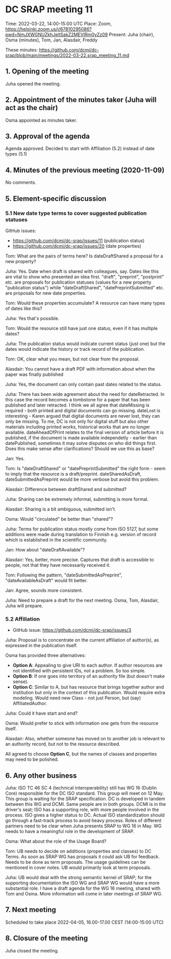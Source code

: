 # DC SRAP meeting 11

Time: 2022-03-22, 14:00-15:00 UTC
Place: Zoom, https://helsinki.zoom.us/j/67810295086?pwd=NmJXWGNUZkhJeitSakZ2MEVlRm0yZz09
Present: Juha (chair), Osma (minutes), Tom, Jan, Alasdair, Freddy

These minutes: https://github.com/dcmi/dc-srap/blob/main/meetings/2022-03-22.srap_meeting_11.md

## 1. Opening of the meeting

Juha opened the meeting.

## 2. Appointment of the minutes taker (Juha will act as the chair)

Osma appointed as minutes taker.

## 3. Approval of the agenda

Agenda approved. Decided to start with Affiliation (5.2) instead of date types (5.1)

## 4. Minutes of the previous meeting (2020-11-09)

No comments.

## 5. Element-specific discussion

### 5.1 New date type terms to cover suggested publication statuses 

GitHub issues:

* https://github.com/dcmi/dc-srap/issues/11 (publication status)
* https://github.com/dcmi/dc-srap/issues/20 (date properties)

Tom: What are the pairs of terms here? Is dateDraftShared a proposal for a new property?

Juha: Yes. Date when draft is shared with colleagues, say. Dates like this are vital to show who presented an idea first. "draft", "preprint", "postprint" etc. are proposals for publication statuses (values for a new property "publication status") while "dateDraftShared", "datePreprintSubmitted" etc. are proposals for new date properties.

Tom: Would these properties accumulate? A resource can have many types of dates like this?

Juha: Yes that's possible.

Tom: Would the resource still have just one status, even if it has multiple dates?

Juha: The publication status would indicate current status (just one) but the dates would indicate the history or track record of the publication.

Tom: OK, clear what you mean, but not clear from the proposal.

Alasdair: You cannot have a draft PDF with information about when the paper was finally published

Juha: Yes, the document can only contain past dates related to the status.

Juha: There has been wide agreement about the need for dateRetracted. In this case the record becomes a tombstone for a paper that has been published and later retracted. I think we all agree that dateMissing is required - both printed and digital documents can go missing. dateLost is interesting - Karen argued that digital documents are never lost, they can only be missing. To me, DC is not only for digital stuff but also other materials including printed works, historical works that are no longer available. dateAheadOfPrint relates to the final version of article before it is published, if the document is made available independetly - earlier than datePublished, sometimes it may solve disputes on who did things first. Does this make sense after clarifications? Should we use this as base?

Jan: Yes.

Tom: Is "dateDraftShared" or "datePreprintSubmitted" the right form - seem to imply that the resource is a draft/preprint. dateSharedAsDraft, dateSubmittedAsPreprint would be more verbose but avoid this problem.

Alasdair: Difference between draftShared and submitted?

Juha: Sharing can be extremely informal, submitting is more formal.

Alasdair: Sharing is a bit ambiguous, submitted isn't.

Osma: Would "circulated" be better than "shared"?

Juha: Terms for publication status mostly come from ISO 5127, but some additions were made during translation to Finnish e.g. version of record which is established in the scientific community.

Jan: How about "dateDraftAvailable"?

Alasdair: Yes, better, more precise. Captures that draft is accessible to people, not that they have necessarily received it.

Tom: Following the pattern, "dateSubmittedAsPreprint", "dateAvailableAsDraft" would fit better.

Jan: Agree, sounds more consistent.

Juha: Need to prepare a draft for the next meeting. Osma, Tom, Alasdair, Juha will prepare.

### 5.2 Affiliation

* GitHub issue: https://github.com/dcmi/dc-srap/issues/3 

Juha: Proposal is to concentrate on the current affiliation of author(s), as expressed in the publication itself.

Osma has provided three alternatives:

* **Option A**: Appealing to give URI to each author. If author resources are not identified with persistent IDs, not a problem. So too simple.
* **Option B**: If one goes into territory of an authority file (but doesn't make sense).
* **Option C**: Similar to A, but has resource that brings together author and institution but only in the context of this publication. Would require extra modeling. Would need new Class - not just Person, but (say) AffiliatedAuthor.

Juha: Could it have start and end?

Osma: Would prefer to stick with information one gets from the resource itself.

Alasdair: Also, whether someone has moved on to another job is relevant to an authority record, but not to the resource described.

All agreed to choose **Option C**, but the names of classes and properties may need to be polished.

## 6. Any other business 

Juha: ISO TC 46 SC 4 (technical interoperability) still has WG 16 (Dublin Core) responsible for the DC ISO standard. This group will meet on 12 May. This group is waiting for the SRAP specification. DC is developed in tandem between this WG and DCMI. Same people are in both groups. DCMI is in the driver's seat; ISO has a supporting role, with more people involved in the process. ISO gives a higher status to DC. Actual ISO standardization should go through a fast-track process to avoid heavy process. Roles of different partners need to be clear when Juha presents SRAP to WG 16 in May. WG needs to have a meaningful role in the development of SRAP.

Osma: What about the role of the Usage Board?

Tom: UB needs to decide on additions (properties and classes) to DC Terms. As soon as SRAP WG has proposals it could ask UB for feedback. Needs to be done as term proposals. The usage guidelines can be mentioned in cover notes. UB would primarily look at term proposals.

Juha: UB would deal with the strong semantic kernel of SRAP; for the supporting documentation the ISO WG and SRAP WG would have a more substantial role. I have a draft agenda for the WG 16 meeting, shared with Tom and Osma. More information will come in later meetings of SRAP WG.

## 7. Next meeting

Scheduled to take place 2022-04-05, 16.00-17.00 CEST (14:00-15:00 UTC)

## 8. Closure of the meeting

Juha closed the meeting.

